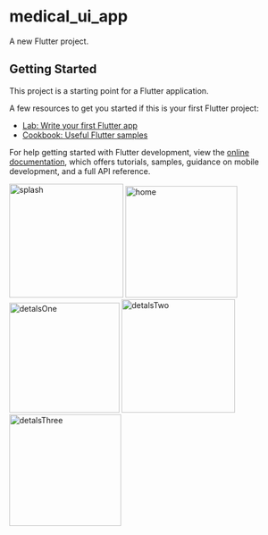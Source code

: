 # medical_ui_app

A new Flutter project.

## Getting Started

This project is a starting point for a Flutter application.

A few resources to get you started if this is your first Flutter project:

- [Lab: Write your first Flutter app](https://docs.flutter.dev/get-started/codelab)
- [Cookbook: Useful Flutter samples](https://docs.flutter.dev/cookbook)

For help getting started with Flutter development, view the
[online documentation](https://docs.flutter.dev/), which offers tutorials,
samples, guidance on mobile development, and a full API reference.

<img width="204" alt="splash" src="https://user-images.githubusercontent.com/90061479/216837510-4dc321fc-8c5a-4b15-acb4-ae9615c43764.png">

<img width="200" alt="home" src="https://user-images.githubusercontent.com/90061479/216837515-daacdaaa-1907-46e1-87ff-83c7a20276a0.png">

<img width="197" alt="detalsOne" src="https://user-images.githubusercontent.com/90061479/216837536-1a04d9e1-9e75-4283-a1d5-d39db440e9a7.png">

<img width="203" alt="detalsTwo" src="https://user-images.githubusercontent.com/90061479/216837580-5e293cab-35cf-4b9e-8666-b1300c8022ec.png">

<img width="200" alt="detalsThree" src="https://user-images.githubusercontent.com/90061479/216837545-bcc3ad6d-f1a8-4b17-afd8-cd8a37182b1c.png">

